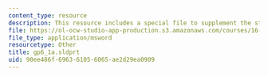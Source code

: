 ```yaml
---
content_type: resource
description: This resource includes a special file to supplement the student work.
file: https://ol-ocw-studio-app-production.s3.amazonaws.com/courses/16-810-engineering-design-and-rapid-prototyping-january-iap-2005/90ee486f696361056065ae2d29ea0909_gp6_1a.sldprt
file_type: application/msword
resourcetype: Other
title: gp6_1a.sldprt
uid: 90ee486f-6963-6105-6065-ae2d29ea0909
---
```

